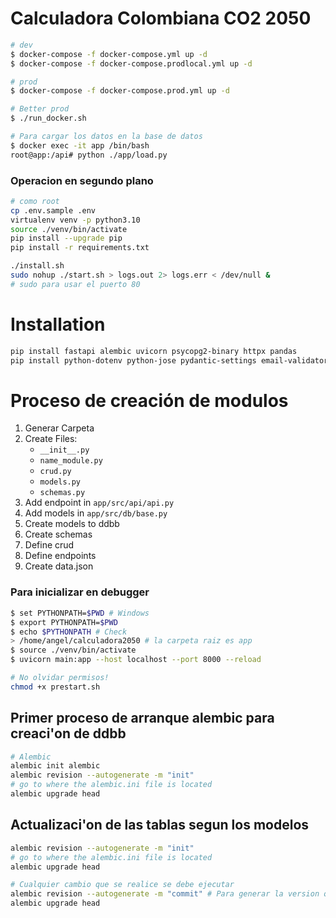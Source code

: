 # Calculadora Colombiana CO2 2050



```sh
# dev
$ docker-compose -f docker-compose.yml up -d
$ docker-compose -f docker-compose.prodlocal.yml up -d

# prod
$ docker-compose -f docker-compose.prod.yml up -d

# Better prod
$ ./run_docker.sh
```

```sh
# Para cargar los datos en la base de datos
$ docker exec -it app /bin/bash
root@app:/api# python ./app/load.py
```


### Operacion en segundo plano
```bash
# como root
cp .env.sample .env
virtualenv venv -p python3.10
source ./venv/bin/activate
pip install --upgrade pip
pip install -r requirements.txt

./install.sh
sudo nohup ./start.sh > logs.out 2> logs.err < /dev/null &
# sudo para usar el puerto 80
```

# Installation
```bash
pip install fastapi alembic uvicorn psycopg2-binary httpx pandas 
pip install python-dotenv python-jose pydantic-settings email-validator passlib bcrypt
```


# Proceso de creación de modulos

1. Generar Carpeta
2. Create Files:
    - ```__init__.py```
    - ```name_module.py```
    - ```crud.py```
    - ```models.py```
    - ```schemas.py```
3. Add endpoint in ```app/src/api/api.py```
4. Add models in ```app/src/db/base.py```
5. Create models to ddbb
6. Create schemas
7. Define crud
8. Define endpoints
9. Create data.json


### Para inicializar en debugger

```bash
$ set PYTHONPATH=$PWD # Windows
$ export PYTHONPATH=$PWD
$ echo $PYTHONPATH # Check
> /home/angel/calculadora2050 # la carpeta raiz es app
$ source ./venv/bin/activate
$ uvicorn main:app --host localhost --port 8000 --reload
```

```bash
# No olvidar permisos!
chmod +x prestart.sh
```

## Primer proceso de arranque alembic para creaci'on de ddbb
```bash
# Alembic
alembic init alembic
alembic revision --autogenerate -m "init"
# go to where the alembic.ini file is located
alembic upgrade head
```

## Actualizaci'on de las tablas segun los modelos
```bash
alembic revision --autogenerate -m "init"
# go to where the alembic.ini file is located
alembic upgrade head

# Cualquier cambio que se realice se debe ejecutar
alembic revision --autogenerate -m "commit" # Para generar la version que cree las tablas
alembic upgrade head
```

